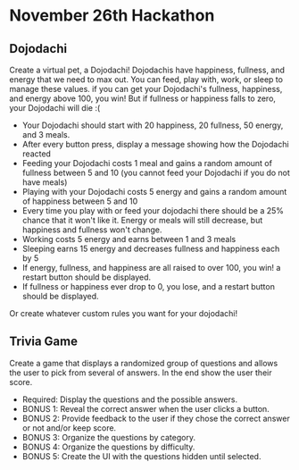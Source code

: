 # November 26th Hackathon

## Dojodachi

Create a virtual pet, a Dojodachi! Dojodachis have happiness, fullness, and energy that we need to max out. You can feed, play with, work, or sleep to manage these values. if you can get your Dojodachi's fullness, happiness, and energy above 100, you win! But if fullness or happiness falls to zero, your Dojodachi will die :(

* Your Dojodachi should start with 20 happiness, 20 fullness, 50 energy, and 3 meals.
* After every button press, display a message showing how the Dojodachi reacted
* Feeding your Dojodachi costs 1 meal and gains a random amount of fullness between 5 and 10 (you cannot feed your Dojodachi if you do not have meals)
* Playing with your Dojodachi costs 5 energy and gains a random amount of happiness between 5 and 10
* Every time you play with or feed your dojodachi there should be a 25% chance that it won't like it. Energy or meals will still decrease, but happiness and fullness won't change.
* Working costs 5 energy and earns between 1 and 3 meals
* Sleeping earns 15 energy and decreases fullness and happiness each by 5
* If energy, fullness, and happiness are all raised to over 100, you win! a restart button should be displayed.
* If fullness or happiness ever drop to 0, you lose, and a restart button should be displayed.

Or create whatever custom rules you want for your dojodachi!

## Trivia Game

Create a game that displays a randomized group of questions and allows the user to pick from several of answers. In the end show the user their score.

* Required: Display the questions and the possible answers.
* BONUS 1: Reveal the correct answer when the user clicks a button.
* BONUS 2: Provide feedback to the user if they chose the correct answer or not and/or keep score.
* BONUS 3: Organize the questions by category.
* BONUS 4: Organize the questions by difficulty.
* BONUS 5: Create the UI with the questions hidden until selected.
